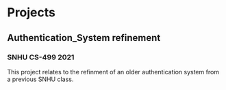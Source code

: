 # Projects

## Authentication_System refinement
### SNHU CS-499 2021
This project relates to the refinment of an older authentication system from a previous SNHU class.


